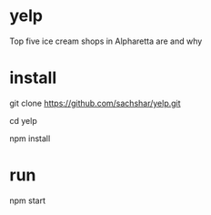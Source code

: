 # yelp
Top five ice cream shops in Alpharetta are and why
# install
git clone https://github.com/sachshar/yelp.git

cd yelp

npm install
# run
npm start
